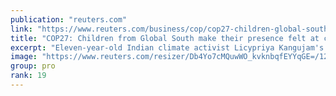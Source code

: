 ```yaml
---
publication: "reuters.com"
link: "https://www.reuters.com/business/cop/cop27-children-global-south-make-their-presence-felt-climate-summit-2022-11-16/"
title: "COP27: Children from Global South make their presence felt at climate summit"
excerpt: "Eleven-year-old Indian climate activist Licypriya Kangujam's dogged questioning of Britain's climate minister Zac Goldsmith about the fate of climate activists detained in his country was one of the m"
image: "https://www.reuters.com/resizer/Db4Yo7cMQuwWO_kvknbqfEYYqGE=/1200x628/smart/filters:quality(80)/cloudfront-us-east-2.images.arcpublishing.com/reuters/42J2DWWDHZNX5OOKZINU2FVL64.jpg"
group: pro
rank: 19
---
```

